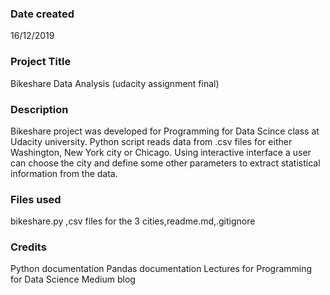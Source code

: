 ### Date created
16/12/2019

### Project Title
Bikeshare Data Analysis (udacity assignment final)

### Description
Bikeshare project was developed for Programming 
for Data Scince class at Udacity university. 
Python script reads data from .csv files for 
either Washington, New York city or Chicago.
 Using interactive interface a user can choose 
the city and define some other parameters to 
extract statistical information from the data.

### Files used
bikeshare.py ,csv files for the 3 cities,readme.md,.gitignore

### Credits
Python documentation
Pandas documentation
Lectures for Programming for Data Science
Medium blog 
